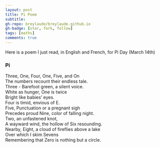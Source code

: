 ```yaml
---
layout: post
title: Pi Poem
subtitle: 
gh-repo: breylaude/breylaude.github.io
gh-badge: [star, fork, follow]
tags: [maths]
comments: true
---
```

 Here is a poem I just read, in English and French, for Pi Day (March 14th)

 ### Pi
Three, One, Four, One, Five, and On <br>
The numbers recount their endless tale. <br>
Three - Barefoot green, a silent voice. <br>
White as hunger, One is twice <br>
Bright like babies’ eyes. <br>
Four is timid, envious of E. <br>
Five, Punctuation or a pregnant sigh <br>
Precedes proud Nine, color of falling night. <br>
Two, an unfastened knot, <br>
A wayward wind, the hollow of Six resounding. <br>
Nearby, Eight, a cloud of fireflies above a lake <br>
Over which I skim Sevens <br>
Remembering that Zero is nothing but a circle. <br>
